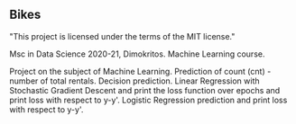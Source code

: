 ## Bikes

"This project is licensed under the terms of the MIT license."

Msc in Data Science 2020-21, Dimokritos. Machine Learning course. 

Project on the subject of Machine Learning. 
Prediction of count (cnt) - number of total rentals. 
Decision prediction. 
Linear Regression with Stochastic Gradient Descent and print the loss function over epochs and print loss with respect to y-y'. 
Logistic Regression prediction and print loss with respect to y-y'. 
